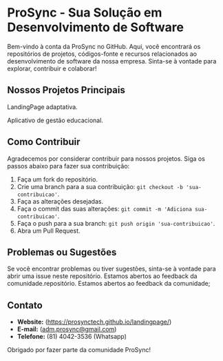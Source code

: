 # ProSync - Sua Solução em Desenvolvimento de Software

Bem-vindo à conta da ProSync no GitHub. Aqui, você encontrará os repositórios de projetos, códigos-fonte e recursos relacionados ao desenvolvimento de software da nossa empresa. Sinta-se à vontade para explorar, contribuir e colaborar!

## Nossos Projetos Principais

LandingPage adaptativa.

Aplicativo de gestão educacional.

## Como Contribuir

Agradecemos por considerar contribuir para nossos projetos. Siga os passos abaixo para fazer sua contribuição:

1. Faça um fork do repositório.
2. Crie uma branch para a sua contribuição: `git checkout -b 'sua-contribuicao'`.
3. Faça as alterações desejadas.
4. Faça o commit das suas alterações: `git commit -m 'Adiciona sua-contribuicao'`.
5. Faça o push para a sua branch: `git push origin 'sua-contribuicao'`.
6. Abra um Pull Request.

## Problemas ou Sugestões

Se você encontrar problemas ou tiver sugestões, sinta-se à vontade para abrir uma issue neste repositório. Estamos abertos ao feedback da comunidade.repositório. Estamos abertos ao feedback da comunidade;

## Contato

- **Website:** (https://prosynctech.github.io/landingpage/)
- **E-mail:** (adm.prosync@gmail.com)
- **Telefone:** (81) 4042-3536 (Whatsapp) 

Obrigado por fazer parte da comunidade ProSync!
